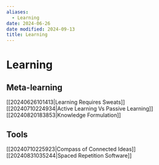 ```yaml
---
aliases:
  - Learning
date: 2024-06-26
date modified: 2024-09-13
title: Learning
---
```


# Learning

## Meta-learning

[[20240626101413|Learning Requires Sweats]]  
[[20240710224934|Active Learning Vs Passive Learning]]  
[[20240820183853|Knowledge Formulation]]

## Tools

[[20240710225923|Compass of Connected Ideas]]  
[[20240831035244|Spaced Repetition Software]]
